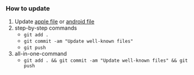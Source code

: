### How to update

1. Update [apple file](apple-app-site-association) or [android file](assetlinks.json)
2. step-by-step commands
    * `git add .`
    * `git commit -am "Update well-known files"`
    * `git push`
3. all-in-one-command
    * `git add . && git commit -am "Update well-known files" && git push`
